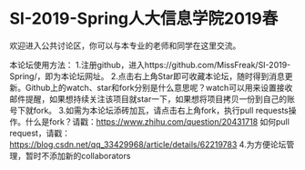 # SI-2019-Spring人大信息学院2019春
欢迎进入公共讨论区，你可以与本专业的老师和同学在这里交流。

本论坛使用方法：
1.注册github，进入https://github.com/MissFreak/SI-2019-Spring/，即为本论坛网址。
2.点击右上角Star即可收藏本论坛，随时得到消息更新。Github上的watch、star和fork分别是什么意思呢？watch可以用来设置接收邮件提醒，如果想持续关注该项目就star一下，如果想将项目拷贝一份到自己的账号下就fork。
3.如需为本论坛添砖加瓦，请点击右上角fork，执行pull requests操作。什么是fork？请戳：https://www.zhihu.com/question/20431718 如何pull request，请戳：https://blog.csdn.net/qq_33429968/article/details/62219783
4.为方便论坛管理，暂时不添加新的collaborators
